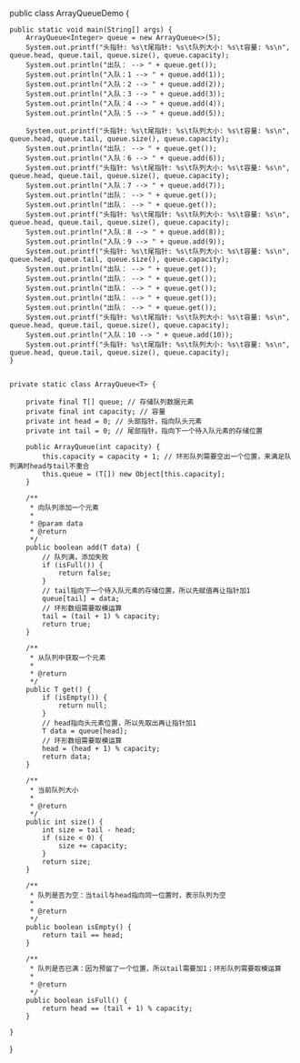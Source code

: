 public class ArrayQueueDemo {

    public static void main(String[] args) {
        ArrayQueue<Integer> queue = new ArrayQueue<>(5);
        System.out.printf("头指针: %s\t尾指针: %s\t队列大小: %s\t容量: %s\n", queue.head, queue.tail, queue.size(), queue.capacity);
        System.out.println("出队： --> " + queue.get());
        System.out.println("入队：1 --> " + queue.add(1));
        System.out.println("入队：2 --> " + queue.add(2));
        System.out.println("入队：3 --> " + queue.add(3));
        System.out.println("入队：4 --> " + queue.add(4));
        System.out.println("入队：5 --> " + queue.add(5));

        System.out.printf("头指针: %s\t尾指针: %s\t队列大小: %s\t容量: %s\n", queue.head, queue.tail, queue.size(), queue.capacity);
        System.out.println("出队： --> " + queue.get());
        System.out.println("入队：6 --> " + queue.add(6));
        System.out.printf("头指针: %s\t尾指针: %s\t队列大小: %s\t容量: %s\n", queue.head, queue.tail, queue.size(), queue.capacity);
        System.out.println("入队：7 --> " + queue.add(7));
        System.out.println("出队： --> " + queue.get());
        System.out.println("出队： --> " + queue.get());
        System.out.printf("头指针: %s\t尾指针: %s\t队列大小: %s\t容量: %s\n", queue.head, queue.tail, queue.size(), queue.capacity);
        System.out.println("入队：8 --> " + queue.add(8));
        System.out.println("入队：9 --> " + queue.add(9));
        System.out.printf("头指针: %s\t尾指针: %s\t队列大小: %s\t容量: %s\n", queue.head, queue.tail, queue.size(), queue.capacity);
        System.out.println("出队： --> " + queue.get());
        System.out.println("出队： --> " + queue.get());
        System.out.println("出队： --> " + queue.get());
        System.out.println("出队： --> " + queue.get());
        System.out.println("出队： --> " + queue.get());
        System.out.printf("头指针: %s\t尾指针: %s\t队列大小: %s\t容量: %s\n", queue.head, queue.tail, queue.size(), queue.capacity);
        System.out.println("入队：10 --> " + queue.add(10));
        System.out.printf("头指针: %s\t尾指针: %s\t队列大小: %s\t容量: %s\n", queue.head, queue.tail, queue.size(), queue.capacity);
    }


    private static class ArrayQueue<T> {

        private final T[] queue; // 存储队列数据元素
        private final int capacity; // 容量
        private int head = 0; // 头部指针，指向队头元素
        private int tail = 0; // 尾部指针，指向下一个待入队元素的存储位置

        public ArrayQueue(int capacity) {
            this.capacity = capacity + 1; // 环形队列需要空出一个位置，来满足队列满时head与tail不重合
            this.queue = (T[]) new Object[this.capacity];
        }

        /**
         * 向队列添加一个元素
         *
         * @param data
         * @return
         */
        public boolean add(T data) {
            // 队列满，添加失败
            if (isFull()) {
                return false;
            }
            // tail指向下一个待入队元素的存储位置，所以先赋值再让指针加1
            queue[tail] = data;
            // 环形数组需要取模运算
            tail = (tail + 1) % capacity;
            return true;
        }

        /**
         * 从队列中获取一个元素
         *
         * @return
         */
        public T get() {
            if (isEmpty()) {
                return null;
            }
            // head指向头元素位置，所以先取出再让指针加1
            T data = queue[head];
            // 环形数组需要取模运算
            head = (head + 1) % capacity;
            return data;
        }

        /**
         * 当前队列大小
         *
         * @return
         */
        public int size() {
            int size = tail - head;
            if (size < 0) {
                size += capacity;
            }
            return size;
        }

        /**
         * 队列是否为空：当tail与head指向同一位置时，表示队列为空
         *
         * @return
         */
        public boolean isEmpty() {
            return tail == head;
        }

        /**
         * 队列是否已满：因为预留了一个位置，所以tail需要加1；环形队列需要取模运算
         *
         * @return
         */
        public boolean isFull() {
            return head == (tail + 1) % capacity;
        }

    }
}
